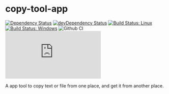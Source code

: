 # copy-tool-app

[![Dependency Status](https://david-dm.org/plantain-00/copy-tool-app.svg)](https://david-dm.org/plantain-00/copy-tool-app)
[![devDependency Status](https://david-dm.org/plantain-00/copy-tool-app/dev-status.svg)](https://david-dm.org/plantain-00/copy-tool-app#info=devDependencies)
[![Build Status: Linux](https://travis-ci.org/plantain-00/copy-tool-app.svg?branch=master)](https://travis-ci.org/plantain-00/copy-tool-app)
[![Build Status: Windows](https://ci.appveyor.com/api/projects/status/github/plantain-00/copy-tool-app?branch=master&svg=true)](https://ci.appveyor.com/project/plantain-00/copy-tool-app/branch/master)
![Github CI](https://github.com/plantain-00/copy-tool-app/workflows/Github%20CI/badge.svg)
[![type-coverage](https://img.shields.io/badge/dynamic/json.svg?label=type-coverage&prefix=%E2%89%A5&suffix=%&query=$.typeCoverage.atLeast&uri=https%3A%2F%2Fraw.githubusercontent.com%2Fplantain-00%2Fcopy-tool-app%2Fmaster%2Fpackage.json)](https://github.com/plantain-00/copy-tool-app)

A app tool to copy text or file from one place, and get it from another place.
